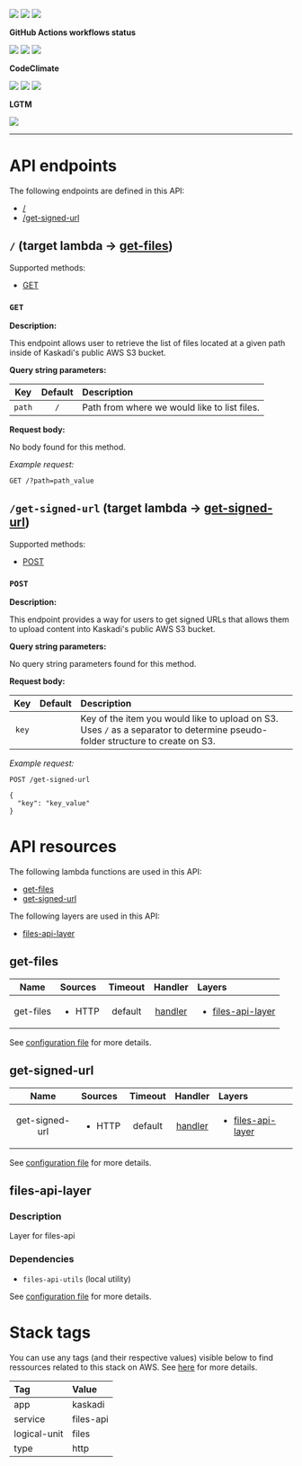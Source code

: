 ![](https://img.shields.io/github/package-json/v/kaskadi/files-api)
![](https://img.shields.io/badge/code--style-standard-blue)
![](https://img.shields.io/github/license/kaskadi/files-api?color=blue)

**GitHub Actions workflows status**

[![](https://img.shields.io/github/workflow/status/kaskadi/files-api/deploy?label=deployed&logo=Amazon%20AWS)](https://github.com/kaskadi/files-api/actions?query=workflow%3Adeploy)
[![](https://img.shields.io/github/workflow/status/kaskadi/files-api/build?label=build&logo=mocha)](https://github.com/kaskadi/files-api/actions?query=workflow%3Abuild)
[![](https://img.shields.io/github/workflow/status/kaskadi/files-api/syntax-check?label=syntax-check&logo=serverless)](https://github.com/kaskadi/files-api/actions?query=workflow%3Asyntax-check)

**CodeClimate**

[![](https://img.shields.io/codeclimate/maintainability/kaskadi/files-api?label=maintainability&logo=Code%20Climate)](https://codeclimate.com/github/kaskadi/files-api)
[![](https://img.shields.io/codeclimate/tech-debt/kaskadi/files-api?label=technical%20debt&logo=Code%20Climate)](https://codeclimate.com/github/kaskadi/files-api)
[![](https://img.shields.io/codeclimate/coverage/kaskadi/files-api?label=test%20coverage&logo=Code%20Climate)](https://codeclimate.com/github/kaskadi/files-api)

**LGTM**

[![](https://img.shields.io/lgtm/grade/javascript/github/kaskadi/files-api?label=code%20quality&logo=LGTM)](https://lgtm.com/projects/g/kaskadi/files-api/?mode=list&logo=LGTM)

<!-- You can add badges inside of this section if you'd like -->

****

<!-- automatically generated documentation will be placed in here -->
# API endpoints

The following endpoints are defined in this API:
- [/](#/)
- [/get-signed-url](#/get-signed-url)

## `/` (target lambda → [get-files](#get-files)) <a name="/"></a>

Supported methods:
- [GET](#GET)

### `GET`

**Description:**

This endpoint allows user to retrieve the list of files located at a given path inside of Kaskadi's public AWS S3 bucket.

**Query string parameters:**

|   Key  | Default | Description                                  |
| :----: | :-----: | :------------------------------------------- |
| `path` |   `/`   | Path from where we would like to list files. |

**Request body:**

No body found for this method.

_Example request:_

```HTTP
GET /?path=path_value
```

## `/get-signed-url` (target lambda → [get-signed-url](#get-signed-url)) <a name="/get-signed-url"></a>

Supported methods:
- [POST](#POST)

### `POST`

**Description:**

This endpoint provides a way for users to get signed URLs that allows them to upload content into Kaskadi's public AWS S3 bucket.

**Query string parameters:**

No query string parameters found for this method.

**Request body:**

|  Key  | Default | Description                                                                                                                   |
| :---: | :-----: | :---------------------------------------------------------------------------------------------------------------------------- |
| `key` |         | Key of the item you would like to upload on S3. Uses `/` as a separator to determine pseudo-folder structure to create on S3. |

_Example request:_

```HTTP
POST /get-signed-url

{
  "key": "key_value"
}
```

# API resources

The following lambda functions are used in this API:
- [get-files](#get-files)
- [get-signed-url](#get-signed-url)

The following layers are used in this API:
- [files-api-layer](#files-api-layer)

## get-files <a name="get-files"></a>

|    Name   | Sources                | Timeout |                   Handler                   | Layers                                                |
| :-------: | :--------------------- | :-----: | :-----------------------------------------: | :---------------------------------------------------- |
| get-files | <ul><li>HTTP</li></ul> | default | [handler](./lambdas/get-files/get-files.js) | <ul><li>[files-api-layer](#files-api-layer)</li></ul> |

See [configuration file](./serverless.yml) for more details.

## get-signed-url <a name="get-signed-url"></a>

|      Name      | Sources                | Timeout |                        Handler                        | Layers                                                |
| :------------: | :--------------------- | :-----: | :---------------------------------------------------: | :---------------------------------------------------- |
| get-signed-url | <ul><li>HTTP</li></ul> | default | [handler](./lambdas/get-signed-url/get-signed-url.js) | <ul><li>[files-api-layer](#files-api-layer)</li></ul> |

See [configuration file](./serverless.yml) for more details.

## files-api-layer <a name="files-api-layer"></a>

### Description

Layer for files-api

### Dependencies

- `files-api-utils` (local utility)

See [configuration file](./serverless.yml) for more details.

# Stack tags

You can use any tags (and their respective values) visible below to find ressources related to this stack on AWS. See [here](https://docs.amazonaws.cn/en_us/AWSCloudFormation/latest/UserGuide/aws-properties-resource-tags.html) for more details.

| Tag          | Value     |
| :----------- | :-------- |
| app          | kaskadi   |
| service      | files-api |
| logical-unit | files     |
| type         | http      |
<!-- automatically generated documentation will be placed in here -->

<!-- You can customize this template as you'd like! -->